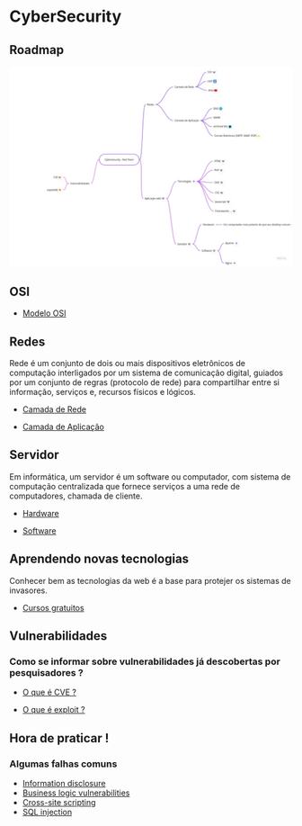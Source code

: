 # CyberSecurity

## Roadmap
![mind map](img/mind.png)

## OSI

- [Modelo OSI](osi/osi.md)

## Redes

Rede é um conjunto de dois ou mais dispositivos eletrônicos de computação interligados por um sistema de comunicação digital, guiados por um conjunto de regras (protocolo de rede) para compartilhar entre si informação, serviços e, recursos físicos e lógicos.

- [Camada de Rede](redes/rede.md)

- [Camada de Aplicação](redes/aplicacao.md)

## Servidor

Em informática, um servidor é um software ou computador, com sistema de computação centralizada que fornece serviços a uma rede de computadores, chamada de cliente.

- [Hardware](servidor/hardware.md)

- [Software](servidor/software.md)

## Aprendendo novas tecnologias

Conhecer bem as tecnologias da web é a base para protejer os sistemas de invasores.

- [Cursos gratuitos](aprendendo/cursos.md)

## Vulnerabilidades

### Como se informar sobre vulnerabilidades já descobertas por pesquisadores ?

- [O que é CVE ?](vulnerabilidades/info/cve.md)

- [O que é exploit ?](vulnerabilidades/info/exploit.md)

## Hora de praticar !
### Algumas falhas comuns

- [Information disclosure](vulnerabilidades/vulns/infoDisclosure.md)
- [Business logic vulnerabilities](vulnerabilidades/vulns/businessLogic.md)
- [Cross-site scripting](vulnerabilidades/vulns/xss.md)
- [SQL injection](vulnerabilidades/vulns/sqli.md)

